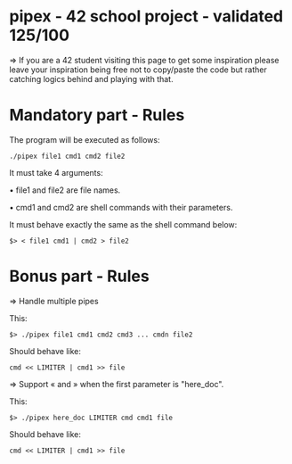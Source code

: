 # pipex - 42 school project - validated 125/100

=> If you are a 42 student visiting this page to get some inspiration please leave your inspiration being free not to copy/paste the code but rather catching logics behind and playing with that.

# Mandatory part - Rules

The program will be executed as follows:
```
./pipex file1 cmd1 cmd2 file2
```

It must take 4 arguments:

• file1 and file2 are file names.

• cmd1 and cmd2 are shell commands with their parameters.

It must behave exactly the same as the shell command below:

```
$> < file1 cmd1 | cmd2 > file2
```

# Bonus part - Rules

=> Handle multiple pipes

This:
```
$> ./pipex file1 cmd1 cmd2 cmd3 ... cmdn file2
```

Should behave like:
```
cmd << LIMITER | cmd1 >> file
```

=> Support « and » when the first parameter is "here_doc".

This:
```
$> ./pipex here_doc LIMITER cmd cmd1 file
```

Should behave like:
```
cmd << LIMITER | cmd1 >> file
```
